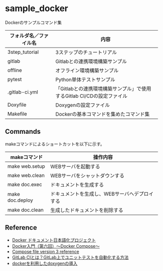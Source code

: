 # sample_docker
Dockerのサンプルコマンド集


| フォルダ名／ファイル名 | 内容 |
| --- | --- |
| 3step_tutorial | 3ステップのチュートリアル |
| gitlab | Gitlabとの連携環境構築サンプル |
| offline | オフライン環境構築サンプル |
| pytest | Python単体テストサンプル |
| .gitlab-ci.yml | 「Gitlabとの連携環境構築サンプル」で使用するGitlab CI/CDの設定ファイル |
| Doxyfile | Doxygenの設定ファイル |
| Makefile | Dockerの基本コマンドを集めたコマンド集 |

## Commands

makeコマンドによるショートカットを以下に示す。

| makeコマンド | 操作内容 |
| --- | --- |
| make web.setup | WEBサーバを起動する |
| make web.clean | WEBサーバをシャットダウンする |
| make doc.exec | ドキュメントを生成する |
| make doc.deploy | ドキュメントを生成し、WEBサーバへデプロイする |
| make doc.clean | 生成したドキュメントを削除する |

## Reference

* [Docker ドキュメント日本語化プロジェクト](https://docs.docker.jp/)
* [Docker入門（第六回）〜Docker Compose〜](https://knowledge.sakura.ad.jp/16862/)
* [Compose file version 3 reference](https://docs.docker.com/compose/compose-file/compose-file-v3/)
* [GitLab CIとは？GitLab上でユニットテストを自動化する方法](https://techblog.nhn-techorus.com/archives/12531)
* [dockerを利用したdoxygenの導入](https://qiita.com/hyt-sasaki/items/8f8312e277d1a4815ab6)